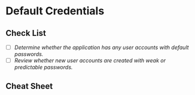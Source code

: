 # Default Credentials

## Check List

* [ ] _Determine whether the application has any user accounts with default passwords._
* [ ] _Review whether new user accounts are created with weak or predictable passwords._

## Cheat Sheet

